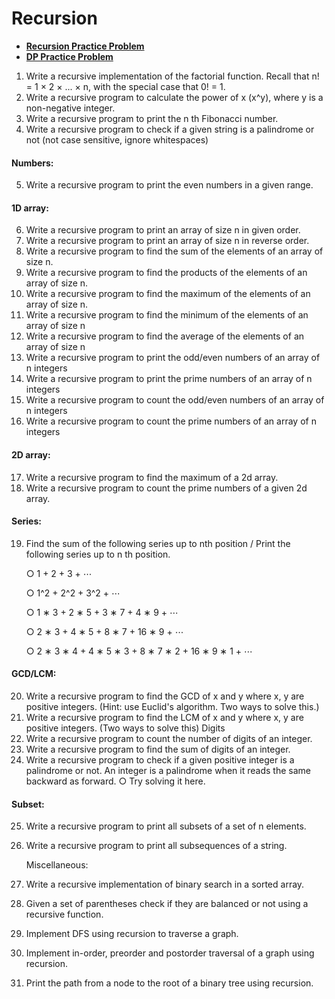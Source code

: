# Recursion

- **[Recursion Practice Problem](PracticeProblemRecursion.cpp)**
- **[DP Practice Problem](DpPracticeProblem.cpp)**

1. Write a recursive implementation of the factorial function. Recall that n! = 1 × 2 × ... × n, with the special 
    case that 0! = 1.
2. Write a recursive program to calculate the power of x (x^y), where y is a non-negative integer.
3. Write a recursive program to print the n th Fibonacci number.
4. Write a recursive program to check if a given string is a palindrome or not (not case sensitive, ignore whitespaces)
   

#### Numbers:
5. Write a recursive program to print the even numbers in a given range.

#### 1D array:
6. Write a recursive program to print an array of size n in given order.
7. Write a recursive program to print an array of size n in reverse order.
8. Write a recursive program to find the sum of the elements of an array of size n.
9. Write a recursive program to find the products of the elements of an array of size n.
10. Write a recursive program to find the maximum of the elements of an array of size n.
11. Write a recursive program to find the minimum of the elements of an array of size n
12. Write a recursive program to find the average of the elements of an array of size n
13. Write a recursive program to print the odd/even numbers of an array of n integers
14. Write a recursive program to print the prime numbers of an array of n integers
15. Write a recursive program to count the odd/even numbers of an array of n integers
16. Write a recursive program to count the prime numbers of an array of n integers

#### 2D array:
17. Write a recursive program to find the maximum of a 2d array.
18. Write a recursive program to count the prime numbers of a given 2d array.

#### Series:
19. Find the sum of the following series up to nth position / Print the following series up to n th position.
    
    ○ 1 + 2 + 3 + ⋯
    
    ○ 1^2 + 2^2 + 3^2 + ⋯

    ○ 1 ∗ 3 + 2 ∗ 5 + 3 ∗ 7 + 4 ∗ 9 + ⋯

    ○ 2 ∗ 3 + 4 ∗ 5 + 8 ∗ 7 + 16 ∗ 9 + ⋯

    ○ 2 ∗ 3 ∗ 4 + 4 ∗ 5 ∗ 3 + 8 ∗ 7 ∗ 2 + 16 ∗ 9 ∗ 1 + ⋯

#### GCD/LCM:
20. Write a recursive program to find the GCD of x and y where x, y are positive integers.
    (Hint: use Euclid's algorithm. Two ways to solve this.)
21. Write a recursive program to find the LCM of x and y where x, y are positive integers.
    (Two ways to solve this)
    Digits
22. Write a recursive program to count the number of digits of an integer.
23. Write a recursive program to find the sum of digits of an integer.
24. Write a recursive program to check if a given positive integer is a palindrome or not. An
    integer is a palindrome when it reads the same backward as forward.
    ○ Try solving it here.

#### Subset:
25. Write a recursive program to print all subsets of a set of n elements.
26. Write a recursive program to print all subsequences of a string.

    Miscellaneous:
27. Write a recursive implementation of binary search in a sorted array.
28. Given a set of parentheses check if they are balanced or not using a recursive function.
29. Implement DFS using recursion to traverse a graph.
30. Implement in-order, preorder and postorder traversal of a graph using recursion.
31. Print the path from a node to the root of a binary tree using recursion.